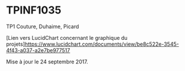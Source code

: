 # TPINF1035
TP1 Couture, Duhaime, Picard

[Lien vers LucidChart concernant le graphique du projets]https://www.lucidchart.com/documents/view/be8c522e-3545-4f43-a037-a2e7be977517

Mise à jour le 24 septembre 2017.
